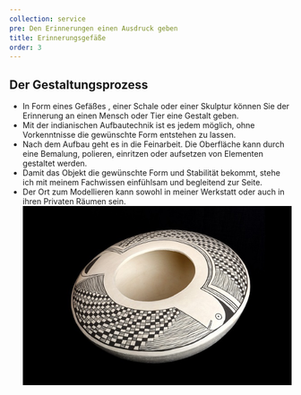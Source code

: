 ```yaml
---
collection: service
pre: Den Erinnerungen einen Ausdruck geben
title: Erinnerungsgefäße
order: 3
---
```

## Der Gestaltungsprozess

* In Form eines Gefäßes , einer Schale oder einer Skulptur können Sie der Erinnerung an einen Mensch oder Tier eine Gestalt geben.
* Mit der indianischen Aufbautechnik ist es jedem möglich, ohne Vorkenntnisse die gewünschte Form entstehen zu lassen. 
* Nach dem Aufbau geht es in die Feinarbeit. Die Oberfläche kann durch eine Bemalung, polieren,  einritzen oder aufsetzen von Elementen gestaltet werden.
* Damit das Objekt die gewünschte Form und Stabilität bekommt, stehe ich mit meinem Fachwissen einfühlsam und begleitend zur Seite. 
* Der Ort zum Modellieren kann sowohl in meiner Werkstatt oder auch in ihren Privaten Räumen sein. 
![Text](../media/gallerie_1.jpg "Text")
\
\
\
\
&nbsp;